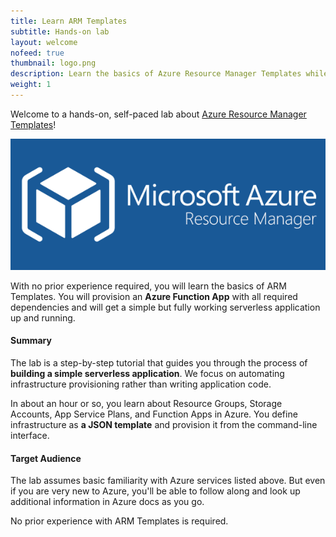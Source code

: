 ```yaml
---
title: Learn ARM Templates
subtitle: Hands-on lab
layout: welcome
nofeed: true
thumbnail: logo.png
description: Learn the basics of Azure Resource Manager Templates while creating serverless infrastructure.
weight: 1
---
```


Welcome to a hands-on, self-paced lab about [Azure Resource Manager Templates](https://docs.microsoft.com/en-us/azure/templates/)!

![ARM Templates](logo.png)

With no prior experience required, you will learn the basics of ARM Templates. You will provision an **Azure Function App** with all required dependencies and will get a simple but fully working serverless application up and running.

#### Summary

The lab is a step-by-step tutorial that guides you through the process of **building a simple serverless application**. We focus on automating infrastructure provisioning rather than writing application code.

In about an hour or so, you learn about Resource Groups, Storage Accounts, App Service Plans, and Function Apps in Azure. You define infrastructure as **a JSON template** and provision it from the command-line interface.

#### Target Audience

The lab assumes basic familiarity with Azure services listed above. But even if you are very new to Azure, you'll be able to follow along and look up additional information in Azure docs as you go.

No prior experience with ARM Templates is required.